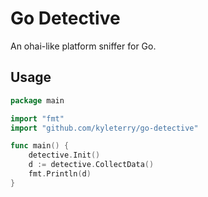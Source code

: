 # Go Detective

An ohai-like platform sniffer for Go.

## Usage

```go
package main

import "fmt"
import "github.com/kyleterry/go-detective"

func main() {
    detective.Init()
    d := detective.CollectData()
    fmt.Println(d)
}
```
